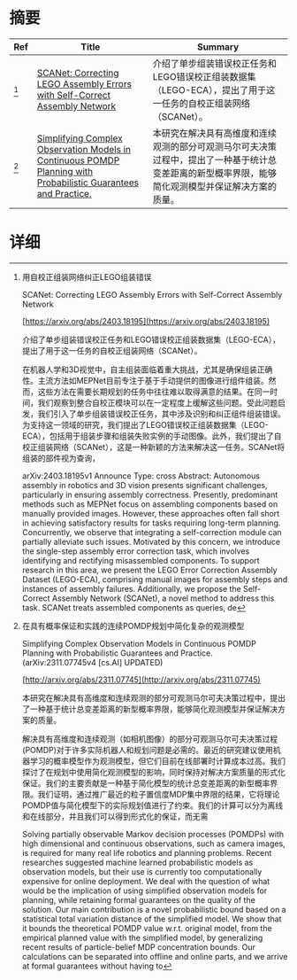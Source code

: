 # 摘要

| Ref | Title | Summary |
| --- | --- | --- |
| [^1] | [SCANet: Correcting LEGO Assembly Errors with Self-Correct Assembly Network](https://arxiv.org/abs/2403.18195) | 介绍了单步组装错误校正任务和LEGO错误校正组装数据集（LEGO-ECA），提出了用于这一任务的自校正组装网络（SCANet）。 |
| [^2] | [Simplifying Complex Observation Models in Continuous POMDP Planning with Probabilistic Guarantees and Practice.](http://arxiv.org/abs/2311.07745) | 本研究在解决具有高维度和连续观测的部分可观测马尔可夫决策过程中，提出了一种基于统计总变差距离的新型概率界限，能够简化观测模型并保证解决方案的质量。 |

# 详细

[^1]: 用自校正组装网络纠正LEGO组装错误

    SCANet: Correcting LEGO Assembly Errors with Self-Correct Assembly Network

    [https://arxiv.org/abs/2403.18195](https://arxiv.org/abs/2403.18195)

    介绍了单步组装错误校正任务和LEGO错误校正组装数据集（LEGO-ECA），提出了用于这一任务的自校正组装网络（SCANet）。

    

    在机器人学和3D视觉中，自主组装面临着重大挑战，尤其是确保组装正确性。主流方法如MEPNet目前专注于基于手动提供的图像进行组件组装。然而，这些方法在需要长期规划的任务中往往难以取得满意的结果。在同一时间，我们观察到整合自校正模块可以在一定程度上缓解这些问题。受此问题启发，我们引入了单步组装错误校正任务，其中涉及识别和纠正组件组装错误。为支持这一领域的研究，我们提出了LEGO错误校正组装数据集（LEGO-ECA），包括用于组装步骤和组装失败实例的手动图像。此外，我们提出了自校正组装网络（SCANet），这是一种新颖的方法来解决这一任务。SCANet将组装的部件视为查询，

    arXiv:2403.18195v1 Announce Type: cross  Abstract: Autonomous assembly in robotics and 3D vision presents significant challenges, particularly in ensuring assembly correctness. Presently, predominant methods such as MEPNet focus on assembling components based on manually provided images. However, these approaches often fall short in achieving satisfactory results for tasks requiring long-term planning. Concurrently, we observe that integrating a self-correction module can partially alleviate such issues. Motivated by this concern, we introduce the single-step assembly error correction task, which involves identifying and rectifying misassembled components. To support research in this area, we present the LEGO Error Correction Assembly Dataset (LEGO-ECA), comprising manual images for assembly steps and instances of assembly failures. Additionally, we propose the Self-Correct Assembly Network (SCANet), a novel method to address this task. SCANet treats assembled components as queries, de
    
[^2]: 在具有概率保证和实践的连续POMDP规划中简化复杂的观测模型

    Simplifying Complex Observation Models in Continuous POMDP Planning with Probabilistic Guarantees and Practice. (arXiv:2311.07745v4 [cs.AI] UPDATED)

    [http://arxiv.org/abs/2311.07745](http://arxiv.org/abs/2311.07745)

    本研究在解决具有高维度和连续观测的部分可观测马尔可夫决策过程中，提出了一种基于统计总变差距离的新型概率界限，能够简化观测模型并保证解决方案的质量。

    

    解决具有高维度和连续观测（如相机图像）的部分可观测马尔可夫决策过程(POMDP)对于许多实际机器人和规划问题是必需的。最近的研究建议使用机器学习的概率模型作为观测模型，但它们目前在线部署时计算成本过高。我们探讨了在规划中使用简化观测模型的影响，同时保持对解决方案质量的形式化保证。我们的主要贡献是一种基于简化模型的统计总变差距离的新型概率界限。我们证明，通过推广最近的粒子置信度MDP集中界限的结果，它将理论POMDP值与简化模型下的实际规划值进行了约束。我们的计算可以分为离线和在线部分，并且我们可以得到形式化的保证，而无需

    Solving partially observable Markov decision processes (POMDPs) with high dimensional and continuous observations, such as camera images, is required for many real life robotics and planning problems. Recent researches suggested machine learned probabilistic models as observation models, but their use is currently too computationally expensive for online deployment. We deal with the question of what would be the implication of using simplified observation models for planning, while retaining formal guarantees on the quality of the solution. Our main contribution is a novel probabilistic bound based on a statistical total variation distance of the simplified model. We show that it bounds the theoretical POMDP value w.r.t. original model, from the empirical planned value with the simplified model, by generalizing recent results of particle-belief MDP concentration bounds. Our calculations can be separated into offline and online parts, and we arrive at formal guarantees without having to
    

